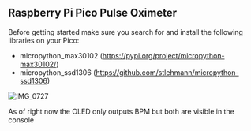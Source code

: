 ## Raspberry Pi Pico Pulse Oximeter

Before getting started make sure you search for and install the following libraries on your Pico:
* micropython_max30102 (https://pypi.org/project/micropython-max30102/)
* micropython_ssd1306 (https://github.com/stlehmann/micropython-ssd1306)

![IMG_0727](https://github.com/user-attachments/assets/e2035148-d07d-4e98-8b48-8d1b30158756)

As of right now the OLED only outputs BPM but both are visible in the console
